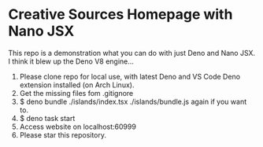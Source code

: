 # Creative Sources Homepage with Nano JSX

This repo is a demonstration what you can do with just Deno and Nano JSX. I think it blew up the Deno V8 engine...

1. Please clone repo for local use, with latest Deno and VS Code Deno extension installed (on Arch Linux).
2. Get the missing files fom .gitignore
3. $ deno bundle ./islands/index.tsx ./islands/bundle.js again if you want to.
4. $ deno task start
5. Access website on localhost:60999
6. Please star this repository.
